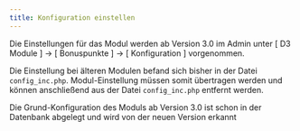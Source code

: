 ```yaml
---
title: Konfiguration einstellen
---
```


Die Einstellungen für das Modul werden ab Version 3.0 im Admin unter 
[ D3 Module ] -> [ Bonuspunkte ] -> [ Konfiguration ] vorgenommen.

Die Einstellung bei älteren Modulen befand sich bisher in der Datei `config_inc.php`.
Modul-Einstellung müssen somit übertragen werden und können anschließend aus der Datei `config_inc.php` entfernt werden.   

Die Grund-Konfiguration des Moduls ab Version 3.0 ist schon in der Datenbank abgelegt und wird von der neuen Version erkannt